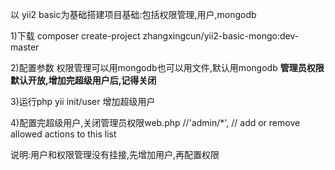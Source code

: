 以 yii2 basic为基础搭建项目基础:包括权限管理,用户,mongodb

1)下载
composer create-project zhangxingcun/yii2-basic-mongo:dev-master

2)配置参数
权限管理可以用mongodb也可以用文件,默认用mongodb
**管理员权限默认开放,增加完超级用户后,记得关闭**

3)运行php yii init/user  增加超级用户

4)配置完超级用户,关闭管理员权限web.php
//'admin/*', // add or remove allowed actions to this list


说明:用户和权限管理没有挂接,先增加用户,再配置权限
